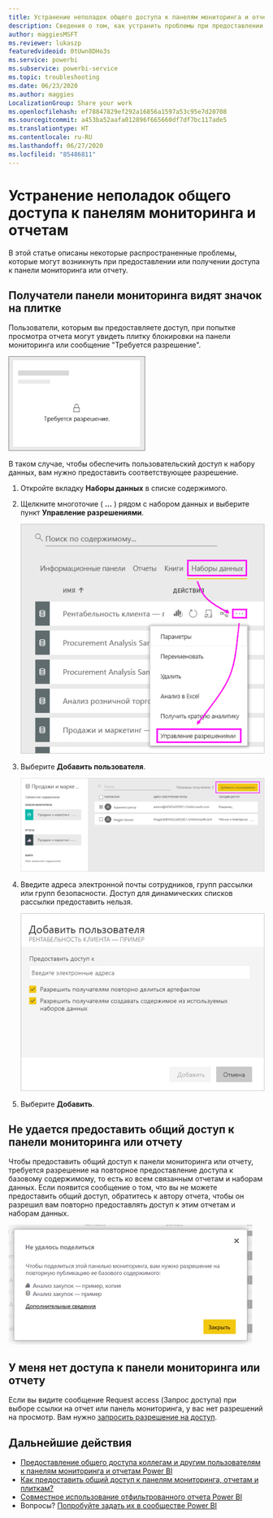 ```yaml
---
title: Устранение неполадок общего доступа к панелям мониторинга и отчетам
description: Сведения о том, как устранить проблемы при предоставлении доступа к панелям мониторинга и отчетам пользователям, находящимся как внутри вашей организации, так и за ее пределами.
author: maggiesMSFT
ms.reviewer: lukaszp
featuredvideoid: 0tUwn8DHo3s
ms.service: powerbi
ms.subservice: powerbi-service
ms.topic: troubleshooting
ms.date: 06/23/2020
ms.author: maggies
LocalizationGroup: Share your work
ms.openlocfilehash: ef78847829ef292a16856a1597a53c95e7d20708
ms.sourcegitcommit: a453ba52aafa012896f665660df7df7bc117ade5
ms.translationtype: HT
ms.contentlocale: ru-RU
ms.lasthandoff: 06/27/2020
ms.locfileid: "85486811"
---
```

# <a name="troubleshoot-sharing-dashboards-and-reports"></a>Устранение неполадок общего доступа к панелям мониторинга и отчетам

В этой статье описаны некоторые распространенные проблемы, которые могут возникнуть при предоставлении или получении доступа к панели мониторинга или отчету. 

## <a name="dashboard-recipients-see-a-lock-icon-in-a-tile"></a>Получатели панели мониторинга видят значок на плитке

Пользователи, которым вы предоставляете доступ, при попытке просмотра отчета могут увидеть плитку блокировки на панели мониторинга или сообщение "Требуется разрешение".

![Плитка блокировки Power BI](media/service-share-dashboards/power-bi-locked_tile_small.png)

В таком случае, чтобы обеспечить пользовательский доступ к набору данных, вам нужно предоставить соответствующее разрешение.

1. Откройте вкладку **Наборы данных** в списке содержимого.

1. Щелкните многоточие ( **…** ) рядом с набором данных и выберите пункт **Управление разрешениями**.

    ![Управление разрешениями](media/service-share-dashboards/power-bi-sharing-manage-permissions.png)

1. Выберите **Добавить пользователя**.

    ![Нажатие кнопки "Добавить пользователя"](media/service-share-dashboards/power-bi-share-dataset-add-user.png)

1. Введите адреса электронной почты сотрудников, групп рассылки или групп безопасности. Доступ для динамических списков рассылки предоставить нельзя.

    ![Добавление адресов электронной почты](media/service-share-dashboards/power-bi-add-user-dataset.png)

1. Выберите **Добавить**.

## <a name="i-cant-share-a-dashboard-or-report"></a>Не удается предоставить общий доступ к панели мониторинга или отчету

Чтобы предоставить общий доступ к панели мониторинга или отчету, требуется разрешение на повторное предоставление доступа к базовому содержимому, то есть ко всем связанным отчетам и наборам данных. Если появится сообщение о том, что вы не можете предоставить общий доступ, обратитесь к автору отчета, чтобы он разрешил вам повторно предоставлять доступ к этим отчетам и наборам данных.

![Сообщение "Не удалось предоставить общий доступ"](media/service-share-dashboards/power-bi-sharing-unable-to-share.png)

## <a name="i-dont-have-access-to-a-dashboard-or-report"></a>У меня нет доступа к панели мониторинга или отчету

Если вы видите сообщение Request access (Запрос доступа) при выборе ссылки на отчет или панель мониторинга, у вас нет разрешений на просмотр. Вам нужно [запросить разрешение на доступ](service-request-access.md).

## <a name="next-steps"></a>Дальнейшие действия

- [Предоставление общего доступа коллегам и другим пользователям к панелям мониторинга и отчетам Power BI](service-share-dashboards.md)
- [Как предоставить общий доступ к панелям мониторинга, отчетам и плиткам?](service-how-to-collaborate-distribute-dashboards-reports.md)
-  [Совместное использование отфильтрованного отчета Power BI](service-share-reports.md)
- Вопросы? [Попробуйте задать их в сообществе Power BI](https://community.powerbi.com/)
